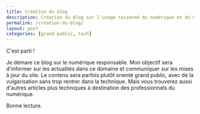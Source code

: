 ```yaml
---
title: Création du blog
description: Création du blog sur l'usage raisonné du numérique et du numérique responsable
permalink: /creation-du-blog/
layout: post
categories: [grand public, tech]
---
```


C'est parti ! 

Je démare ce blog sur le numérique responsable. Mon objectif sera d'informer sur les actualités dans ce domaine et communiquer sur les mises à jour du site. Le contenu sera parfois plutôt orienté grand public, avec de la vulgarisation sans trop rentrer dans la technique. Mais vous trouverez aussi d'autres articles plus techniques à destination des professionnels du numérique.

Bonne lecture.
